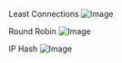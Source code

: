 Least Connections
![Image](https://github.com/user-attachments/assets/ce0e1186-8720-4cf9-a43a-d373f3f9dcf4)

Round Robin
![Image](https://github.com/user-attachments/assets/78dd4768-5fb6-4336-828b-3b90845a5d19)

IP Hash
![Image](https://github.com/user-attachments/assets/58123cf6-3fdd-4951-8124-ad816e2d527a)
